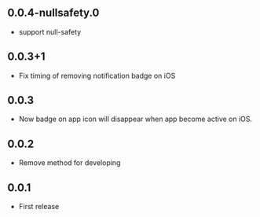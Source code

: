 ## 0.0.4-nullsafety.0

* support null-safety

## 0.0.3+1

* Fix timing of removing notification badge on iOS

## 0.0.3

* Now badge on app icon will disappear when app become active on iOS.

## 0.0.2

* Remove method for developing


## 0.0.1

* First release
